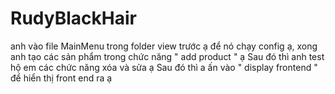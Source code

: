# RudyBlackHair
anh vào file MainMenu trong folder view trước ạ để nó chạy config ạ, xong anh tạo các sản phẩm trong chức năng " add product " ạ Sau đó thì anh test hộ em các chức năng xóa và sửa ạ Sau đó thì a ấn vào " display frontend " để hiển thị front end ra ạ
